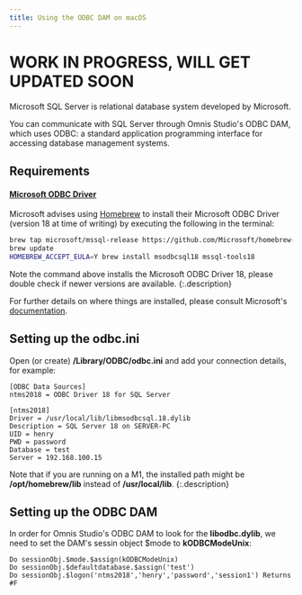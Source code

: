 ```yaml
---
title: Using the ODBC DAM on macOS
---
```


# WORK IN PROGRESS, WILL GET UPDATED SOON

Microsoft SQL Server is relational database system developed by Microsoft.

You can communicate with SQL Server through Omnis Studio's ODBC DAM, which uses ODBC: a standard application programming interface for accessing database management systems.

## Requirements 

#### [Microsoft ODBC Driver](https://learn.microsoft.com/en-us/sql/connect/odbc/linux-mac/install-microsoft-odbc-driver-sql-server-macos?view=sql-server-2017)

Microsoft advises using [Homebrew](https://brew.sh/) to install their Microsoft ODBC Driver (version 18 at time of writing) by executing the following in the terminal:

```bash
brew tap microsoft/mssql-release https://github.com/Microsoft/homebrew-mssql-release
brew update
HOMEBREW_ACCEPT_EULA=Y brew install msodbcsql18 mssql-tools18
```

Note the command above installs the Microsoft ODBC Driver 18, please double check if newer versions are available.
{:.description}

For further details on where things are installed, please consult Microsoft's [documentation](https://learn.microsoft.com/en-us/sql/connect/odbc/linux-mac/install-microsoft-odbc-driver-sql-server-macos?view=sql-server-ver16#driver-files).

## Setting up the odbc.ini

Open (or create) **/Library/ODBC/odbc.ini** and add your connection details, for example:

```text title="odbc.ini"
[ODBC Data Sources]
ntms2018 = ODBC Driver 18 for SQL Server

[ntms2018]
Driver = /usr/local/lib/libmsodbcsql.18.dylib
Description = SQL Server 18 on SERVER-PC
UID = henry
PWD = password
Database = test
Server = 192.168.100.15
```

Note that if you are running on a M1, the installed path might be **/opt/homebrew/lib** instead of **/usr/local/lib**.
{:.description}

## Setting up the ODBC DAM

In order for Omnis Studio's ODBC DAM to look for the **libodbc.dylib**, we need to set the DAM's sessin object $mode to **kODBCModeUnix**:

```omnis
Do sessionObj.$mode.$assign(kODBCModeUnix)
Do sessionObj.$defaultdatabase.$assign('test')
Do sessionObj.$logon('ntms2018','henry','password','session1') Returns #F
```